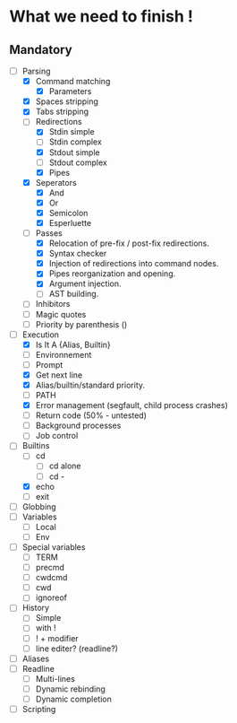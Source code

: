 What we need to finish !
=========================

## Mandatory
- [ ] Parsing
	- [x] Command matching
		- [x] Parameters
	- [x] Spaces stripping
	- [x] Tabs stripping
	- [ ] Redirections
		- [x] Stdin simple
		- [ ] Stdin complex
		- [x] Stdout simple
		- [ ] Stdout complex
		- [x] Pipes
	- [x] Seperators
		- [x] And
		- [x] Or
		- [x] Semicolon
		- [x] Esperluette
	- [ ] Passes
		- [x] Relocation of pre-fix / post-fix redirections.
		- [x] Syntax checker
		- [x] Injection of redirections into command nodes.
		- [x] Pipes reorganization and opening.
		- [x] Argument injection.
		- [ ] AST building.
	- [ ] Inhibitors
	- [ ] Magic quotes
	- [ ] Priority by parenthesis ()
- [ ] Execution
	- [x] Is It A {Alias, Builtin}
	- [ ] Environnement
	- [ ] Prompt
	- [x] Get next line
	- [x] Alias/builtin/standard priority.
	- [ ] PATH
	- [x] Error management (segfault, child process crashes)
	- [ ] Return code (50% - untested)
	- [ ] Background processes
	- [ ] Job control
- [ ] Builtins
	- [ ] cd
		- [ ] cd alone
		- [ ] cd -
	- [x] echo
	- [ ] exit
- [ ] Globbing
- [ ] Variables
	- [ ] Local
	- [ ] Env
- [ ] Special variables
	- [ ] TERM
	- [ ] precmd
	- [ ] cwdcmd
	- [ ] cwd
	- [ ] ignoreof
- [ ] History
	- [ ] Simple
	- [ ] with !
	- [ ] ! + modifier
	- [ ] line editer? (readline?)
- [ ] Aliases
- [ ] Readline
	- [ ] Multi-lines
	- [ ] Dynamic rebinding
	- [ ] Dynamic completion
- [ ] Scripting
